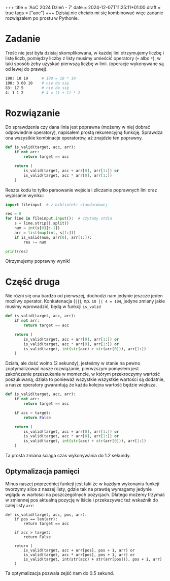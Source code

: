 +++
title = 'AoC 2024 Dzień - 7'
date = 2024-12-07T11:25:11+01:00
draft = true
tags = ["aoc"]
+++
Dzisiaj nie chciało mi się kombinować więc zadanie rozwiązałem po prostu w Pythonie.

# Zadanie
Treść nie jest była dzisiaj skomplikowana, w każdej lini otrzymujemy liczbę i listę liczb,
pomiędzy liczby z listy musimy umieścić operatory (`+` albo `*`), w taki sposób żeby uzyskać
pierwszą liczbę w linii. (operacje wykonywane są od lewej do prawej).
```bash
190: 10 19      # 190 = 10 * 19
100: 3 60 10    # nie da się
83: 17 5        # nie da się
4: 1 1 2        # 4 = (1 + 1) * 2
```

# Rozwiązanie
Do sprawdzenia czy dana linia jest poprawna (możemy w niej dobrać odpowiednie operatory),
napisałem prostą rekurencyjną funkcję. Sprawdza ona wszystkie kombinacje operatorów, aż
znajdzie ten poprawny.
```python
def is_valid(target, acc, arr):
    if not arr:
        return target == acc

    return (
        is_valid(target, acc + arr[0], arr[1:]) or
        is_valid(target, acc * arr[0], arr[1:])
    )
```
Reszta kodu to tylko parsowanie wejścia i zliczanie poprawnych lini oraz wypisanie wyniku:

```python
import fileinput  # z biblioteki standardowej

res = 0
for line in fileinput.input():  # czytamy stdin
    s = line.strip().split()
    num = int(s[0][:-1])
    arr = list(map(int, s[1:]))
    if is_valid(num, arr[0], arr[1:]):
        res += num

print(res)
```
Otrzymujemy poprawny wynik!

# Część druga
Nie różni się ona bardzo od pierwszej, dochodzi nam jedynie jeszcze jeden możliwy
operator. Konkatenacja (`||`), np. `10 || 4 = 104`, jedyne zmiany jakie musimy wprowadzić,
będą w funkcji `is_valid`
```python
def is_valid(target, acc, arr):
    if not arr:
        return target == acc

    return (
        is_valid(target, acc + arr[0], arr[1:]) or
        is_valid(target, acc * arr[0], arr[1:]) or
        is_valid(target, int(str(acc) + str(arr[0])), arr[1:])
    )
```
Działa, ale dość wolno (2 sekundy), jesteśmy w stanie na pewno zoptymalizować
nasze rozwiązanie, pierwzszym pomysłem jest zakończenie przeszukania w momencie, w którym
przekroczymy wartość poszukiwaną, działa to ponieważ wszystkie wszystkie wartości są 
dodatnie, a nasze operatory gwarantują że każda kolejna wartość będzie większa.
```python
def is_valid(target, acc, arr):
    if not arr:
        return target == acc

    if acc > target:
        return False

    return (
        is_valid(target, acc + arr[0], arr[1:]) or
        is_valid(target, acc * arr[0], arr[1:]) or
        is_valid(target, int(str(acc) + str(arr[0])), arr[1:])
    )
```
Ta prosta zmiana ściąga czas wykonywania do 1.2 sekundy.

## Optymalizacja pamięci
Minus naszej poprzedniej funkcji jest taki że w każdym wykonaniu funkcji tworzymy slice
z naszej listy, gdzie tak na prawdę wymagamy jedynie wglądu w wartości na poszczególnych
pozycjach. Dlatego możemy trzymać w zmiennej pos aktualną pozycję w liście i przekazywać
też wskaźnik do całej listy `arr`:
```
def is_valid(target, acc, pos, arr):
    if pos == len(arr):
        return target == acc

    if acc > target:
        return False

    return (
        is_valid(target, acc + arr[pos], pos + 1, arr) or
        is_valid(target, acc * arr[pos], pos + 1, arr) or
        is_valid(target, int(str(acc) + str(arr[pos])), pos + 1, arr)
    )
```
Ta optymalizacja pozwala zejść nam do 0.5 sekund.

